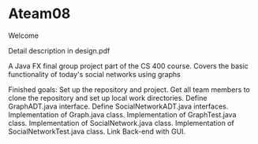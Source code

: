 # Ateam08
Welcome

Detail description in design.pdf

A Java FX final group project part of the CS 400 course. Covers the basic functionality of today's social networks using graphs

Finished goals:
 Set up the repository and project.
 Get all team members to clone the repository and set up local work directories.
 Define GraphADT.java interface.
 Define SocialNetworkADT.java interfaces.
 Implementation of Graph.java class.
 Implementation of GraphTest.java class.
 Implementation of SocialNetwork.java class.
 Implementation of SocialNetworkTest.java class.
 Link Back-end with GUI.
